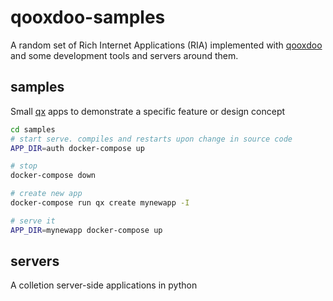 # qooxdoo-samples

A random set of Rich Internet Applications (RIA) implemented with [qooxdoo] and some development tools and servers around them.

## samples

Small [qx] apps to demonstrate a specific feature or design concept

```bash
cd samples
# start serve. compiles and restarts upon change in source code
APP_DIR=auth docker-compose up

# stop
docker-compose down

# create new app
docker-compose run qx create mynewapp -I

# serve it
APP_DIR=mynewapp docker-compose up
```

## servers

A colletion server-side applications in python

[qooxdoo]:http://www.qooxdoo.org
[qx]:http://www.qooxdoo.org
